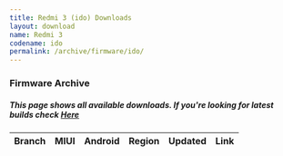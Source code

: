 ```yaml
---
title: Redmi 3 (ido) Downloads
layout: download
name: Redmi 3
codename: ido
permalink: /archive/firmware/ido/
---
```


### Firmware Archive
##### This page shows all available downloads. If you're looking for latest builds check [Here](/firmware/ido/)


<div class="table-responsive-md" id="table-wrapper">
<table id="firmware" class="compact table table-striped table-hover table-sm">
    <thead class="thead-dark">
        <tr>
            <th>Branch</th>
            <th>MIUI</th>
            <th>Android</th>
            <th>Region</th>
            <th>Updated</th>
            <th>Link</th>
        </tr>
    </thead>
    <script>loadFirmwareDownloads('ido', 'full')</script>
</table>
</div>
